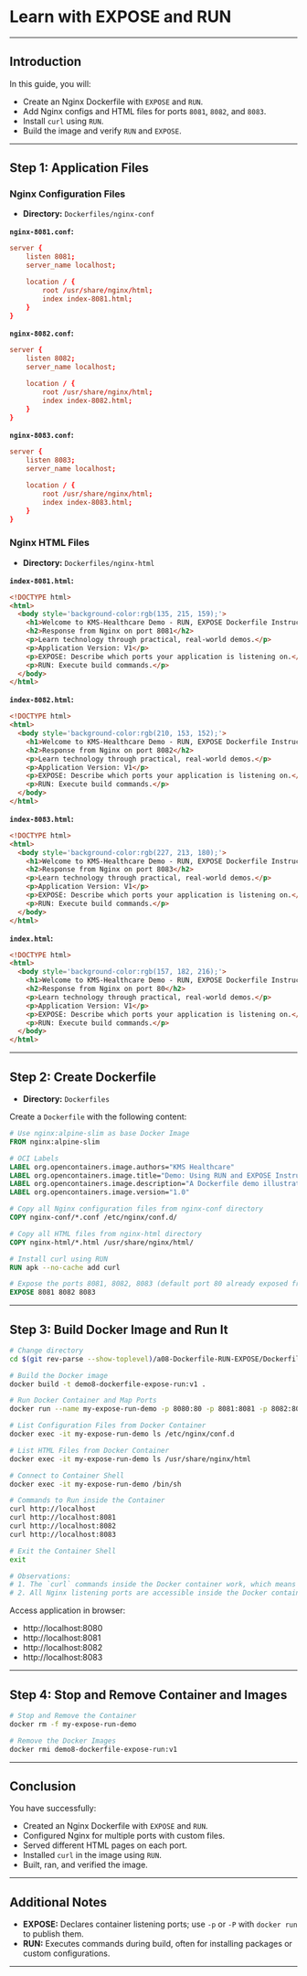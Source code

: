 # Learn with EXPOSE and RUN

---

## Introduction

In this guide, you will:
- Create an Nginx Dockerfile with `EXPOSE` and `RUN`.
- Add Nginx configs and HTML files for ports `8081`, `8082`, and `8083`.
- Install `curl` using `RUN`.
- Build the image and verify `RUN` and `EXPOSE`.

---

## Step 1: Application Files

### Nginx Configuration Files

- **Directory:** `Dockerfiles/nginx-conf`

**`nginx-8081.conf`:**

```conf
server {
    listen 8081;
    server_name localhost;

    location / {
        root /usr/share/nginx/html;
        index index-8081.html;
    }
}
```

**`nginx-8082.conf`:**

```conf
server {
    listen 8082;
    server_name localhost;

    location / {
        root /usr/share/nginx/html;
        index index-8082.html;
    }
}
```

**`nginx-8083.conf`:**

```conf
server {
    listen 8083;
    server_name localhost;

    location / {
        root /usr/share/nginx/html;
        index index-8083.html;
    }
}
```

### Nginx HTML Files

- **Directory:** `Dockerfiles/nginx-html`

**`index-8081.html`:**

```html
<!DOCTYPE html>
<html>
  <body style='background-color:rgb(135, 215, 159);'>
    <h1>Welcome to KMS-Healthcare Demo - RUN, EXPOSE Dockerfile Instructions</h1>
    <h2>Response from Nginx on port 8081</h2>
    <p>Learn technology through practical, real-world demos.</p>
    <p>Application Version: V1</p>
    <p>EXPOSE: Describe which ports your application is listening on.</p>
    <p>RUN: Execute build commands.</p>
  </body>
</html>
```

**`index-8082.html`:**

```html
<!DOCTYPE html>
<html>
  <body style='background-color:rgb(210, 153, 152);'>
    <h1>Welcome to KMS-Healthcare Demo - RUN, EXPOSE Dockerfile Instructions</h1>
    <h2>Response from Nginx on port 8082</h2>
    <p>Learn technology through practical, real-world demos.</p>
    <p>Application Version: V1</p>
    <p>EXPOSE: Describe which ports your application is listening on.</p>
    <p>RUN: Execute build commands.</p>
  </body>
</html>
```

**`index-8083.html`:**

```html
<!DOCTYPE html>
<html>
  <body style='background-color:rgb(227, 213, 180);'>
    <h1>Welcome to KMS-Healthcare Demo - RUN, EXPOSE Dockerfile Instructions</h1>
    <h2>Response from Nginx on port 8083</h2>
    <p>Learn technology through practical, real-world demos.</p>
    <p>Application Version: V1</p>
    <p>EXPOSE: Describe which ports your application is listening on.</p>
    <p>RUN: Execute build commands.</p>
  </body>
</html>
```

**`index.html`:**

```html
<!DOCTYPE html>
<html>
  <body style='background-color:rgb(157, 182, 216);'>
    <h1>Welcome to KMS-Healthcare Demo - RUN, EXPOSE Dockerfile Instructions</h1>
    <h2>Response from Nginx on port 80</h2>
    <p>Learn technology through practical, real-world demos.</p>
    <p>Application Version: V1</p>
    <p>EXPOSE: Describe which ports your application is listening on.</p>
    <p>RUN: Execute build commands.</p>
  </body>
</html>
```

---

## Step 2: Create Dockerfile

- **Directory:** `Dockerfiles`

Create a `Dockerfile` with the following content:

```dockerfile
# Use nginx:alpine-slim as base Docker Image
FROM nginx:alpine-slim

# OCI Labels
LABEL org.opencontainers.image.authors="KMS Healthcare"
LABEL org.opencontainers.image.title="Demo: Using RUN and EXPOSE Instructions in Dockerfile"
LABEL org.opencontainers.image.description="A Dockerfile demo illustrating the usage of RUN and EXPOSE instructions"
LABEL org.opencontainers.image.version="1.0"

# Copy all Nginx configuration files from nginx-conf directory
COPY nginx-conf/*.conf /etc/nginx/conf.d/

# Copy all HTML files from nginx-html directory
COPY nginx-html/*.html /usr/share/nginx/html/

# Install curl using RUN
RUN apk --no-cache add curl

# Expose the ports 8081, 8082, 8083 (default port 80 already exposed from base nginx image)
EXPOSE 8081 8082 8083
```

---

## Step 3: Build Docker Image and Run It

```bash
# Change directory
cd $(git rev-parse --show-toplevel)/a08-Dockerfile-RUN-EXPOSE/Dockerfiles

# Build the Docker image
docker build -t demo8-dockerfile-expose-run:v1 .

# Run Docker Container and Map Ports
docker run --name my-expose-run-demo -p 8080:80 -p 8081:8081 -p 8082:8082 -p 8083:8083 -d demo8-dockerfile-expose-run:v1

# List Configuration Files from Docker Container
docker exec -it my-expose-run-demo ls /etc/nginx/conf.d

# List HTML Files from Docker Container
docker exec -it my-expose-run-demo ls /usr/share/nginx/html

# Connect to Container Shell
docker exec -it my-expose-run-demo /bin/sh
```

```bash
# Commands to Run inside the Container
curl http://localhost
curl http://localhost:8081
curl http://localhost:8082
curl http://localhost:8083

# Exit the Container Shell
exit

# Observations:
# 1. The `curl` commands inside the Docker container work, which means the `RUN` instruction to install `curl` was successful.
# 2. All Nginx listening ports are accessible inside the Docker container.
```
Access application in browser:
- http://localhost:8080
- http://localhost:8081
- http://localhost:8082
- http://localhost:8083

---

## Step 4: Stop and Remove Container and Images

```bash
# Stop and Remove the Container
docker rm -f my-expose-run-demo

# Remove the Docker Images
docker rmi demo8-dockerfile-expose-run:v1
```

---

## Conclusion

You have successfully:
- Created an Nginx Dockerfile with `EXPOSE` and `RUN`.
- Configured Nginx for multiple ports with custom files.
- Served different HTML pages on each port.
- Installed `curl` in the image using `RUN`.
- Built, ran, and verified the image.

---

## Additional Notes

- **EXPOSE:** Declares container listening ports; use `-p` or `-P` with `docker run` to publish them.
- **RUN:** Executes commands during build, often for installing packages or custom configurations.

---
